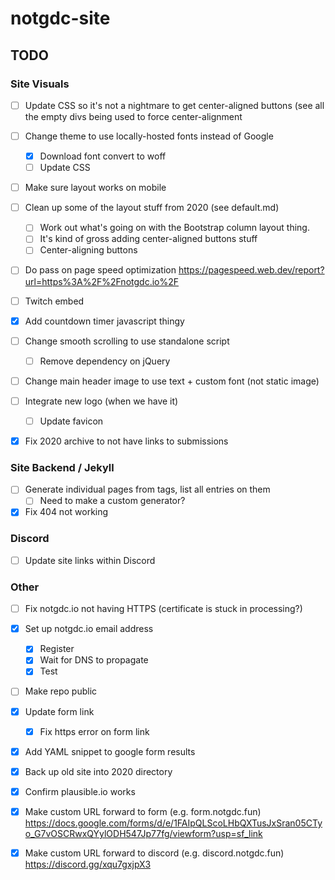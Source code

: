 # notgdc-site


## TODO

### Site Visuals

* [ ] Update CSS so it's not a nightmare to get center-aligned buttons (see all
  the empty divs being used to force center-alignment
* [ ] Change theme to use locally-hosted fonts instead of Google
  * [x] Download font convert to woff
  * [ ] Update CSS
* [ ] Make sure layout works on mobile
* [ ] Clean up some of the layout stuff from 2020 (see default.md)
  * [ ] Work out what's going on with the Bootstrap column layout thing.
  * [ ] It's kind of gross adding center-aligned buttons stuff
  * [ ] Center-aligning buttons
* [ ] Do pass on page speed optimization https://pagespeed.web.dev/report?url=https%3A%2F%2Fnotgdc.io%2F
* [ ] Twitch embed
* [x] Add countdown timer javascript thingy
* [ ] Change smooth scrolling to use standalone script
  * [ ] Remove dependency on jQuery
* [ ] Change main header image to use text + custom font (not static image)
* [ ] Integrate new logo (when we have it)
  * [ ] Update favicon
* [x] Fix 2020 archive to not have links to submissions


### Site Backend / Jekyll

* [ ] Generate individual pages from tags, list all entries on them
  * [ ] Need to make a custom generator?
* [x] Fix 404 not working

### Discord

* [ ] Update site links within Discord


### Other

* [ ] Fix notgdc.io not having HTTPS (certificate is stuck in processing?)
* [x] Set up notgdc.io email address
  * [x] Register
  * [x] Wait for DNS to propagate
  * [x] Test
* [ ] Make repo public
* [x] Update form link
  * [x] Fix https error on form link
* [x] Add YAML snippet to google form results
* [x] Back up old site into 2020 directory
* [x] Confirm plausible.io works
* [x] Make custom URL forward to form (e.g. form.notgdc.fun) https://docs.google.com/forms/d/e/1FAIpQLScoLHbQXTusJxSran05CTyo_G7vOSCRwxQYylODH547Jp77fg/viewform?usp=sf_link
* [x] Make custom URL forward to discord (e.g. discord.notgdc.fun) https://discord.gg/xqu7gxjpX3
 


